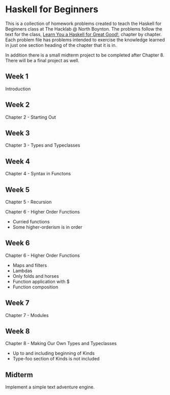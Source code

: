 Haskell for Beginners
=====================
This is a collection of homework problems created to teach the Haskell for Beginners class at The Hacklab @ North Boynton.
The problems follow the text for the class, [Learn You a Haskell for Great Good!](http://learnyouahaskell.com/),
chapter by chapter. Each problem file has problems intended to exercise the knowledge learned in just one section heading
of the chapter that it is in.

In addition there is a small midterm project to be completed after Chapter 8. There will be a final project as well.

Week 1
------
Introduction

Week 2
------
Chapter 2 - Starting Out

Week 3
------
Chapter 3 - Types and Typeclasses

Week 4
------
Chapter 4 - Syntax in Functons

Week 5
------
Chapter 5 - Recursion

Chapter 6 - Higher Order Functions
  * Curried functions
  * Some higher-orderism is in order

Week 6
------
Chapter 6 - Higher Order Functions
  * Maps and filters
  * Lambdas
  * Only folds and horses
  * Function application with $
  * Function composition

Week 7
------
Chapter 7 - Modules

Week 8
------
Chapter 8 - Making Our Own Types and Typeclasses
  * Up to and including beginning of Kinds
  * Type-foo section of Kinds is not included

Midterm
-------
Implement a simple text adventure engine.

